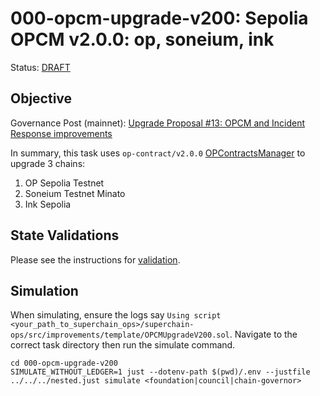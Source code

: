 # 000-opcm-upgrade-v200: Sepolia OPCM v2.0.0: op, soneium, ink

Status: [DRAFT]()

## Objective

Governance Post (mainnet): [Upgrade Proposal #13: OPCM and Incident Response improvements](https://gov.optimism.io/t/upgrade-proposal-13-opcm-and-incident-response-improvements/9739)

In summary, this task uses `op-contract/v2.0.0` [OPContractsManager](https://github.com/ethereum-optimism/optimism/blob/op-contracts/v2.0.0-rc.1/packages/contracts-bedrock/src/L1/OPContractsManager.sol) to upgrade 3 chains:
1. OP Sepolia Testnet
2. Soneium Testnet Minato
3. Ink Sepolia

## State Validations

Please see the instructions for [validation](./VALIDATION.md).

## Simulation

When simulating, ensure the logs say `Using script <your_path_to_superchain_ops>/superchain-ops/src/improvements/template/OPCMUpgradeV200.sol`.
Navigate to the correct task directory then run the simulate command.
```
cd 000-opcm-upgrade-v200
SIMULATE_WITHOUT_LEDGER=1 just --dotenv-path $(pwd)/.env --justfile ../../../nested.just simulate <foundation|council|chain-governor>
```
